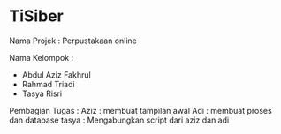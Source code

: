 # TiSiber
Nama Projek : Perpustakaan online

Nama Kelompok :
- Abdul Aziz Fakhrul
- Rahmad Triadi
- Tasya Risri

Pembagian Tugas :
Aziz : membuat tampilan awal
Adi : membuat proses dan database
tasya : Mengabungkan script dari aziz dan adi

